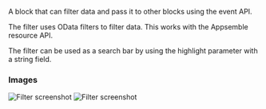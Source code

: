 A block that can filter data and pass it to other blocks using the event API.

The filter uses OData filters to filter data. This works with the Appsemble resource API.

The filter can be used as a search bar by using the highlight parameter with a string field.

### Images

![Filter screenshot](https://gitlab.com/appsemble/appsemble/-/raw/0.30.13/config/assets/filter.png)
![Filter screenshot](https://gitlab.com/appsemble/appsemble/-/raw/0.30.13/config/assets/filter-search-bar.png)
